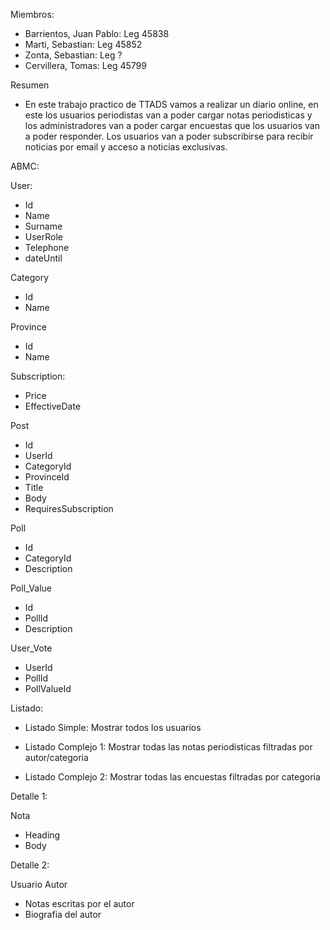 Miembros:
* Barrientos, Juan Pablo: Leg 45838
* Marti, Sebastian: Leg 45852
* Zonta, Sebastian: Leg ?
* Cervillera, Tomas: Leg 45799

Resumen
* En este trabajo practico de TTADS vamos a realizar un diario online, en este los usuarios periodistas van a poder cargar notas periodisticas y los administradores van a poder cargar encuestas que los usuarios van a poder responder. Los usuarios van a poder subscribirse para recibir noticias por email y acceso a noticias exclusivas.

ABMC:

User:

* Id
* Name
* Surname
* UserRole
* Telephone
* dateUntil

Category

* Id
* Name

Province

* Id
* Name

Subscription:

* Price
* EffectiveDate

Post

* Id
* UserId
* CategoryId
* ProvinceId
* Title
* Body
* RequiresSubscription

Poll

* Id
* CategoryId
* Description

Poll_Value

* Id
* PollId
* Description

User_Vote

* UserId
* PollId
* PollValueId


Listado:

* Listado Simple: Mostrar todos los usuarios

* Listado Complejo 1: Mostrar todas las notas periodisticas filtradas por autor/categoria

* Listado Complejo 2: Mostrar todas las encuestas filtradas por categoria

Detalle 1:

Nota

* Heading
* Body

Detalle 2:

Usuario Autor

* Notas escritas por el autor
* Biografia del autor

